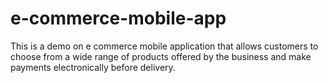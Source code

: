 # e-commerce-mobile-app
This is a demo on e commerce mobile application that allows customers to choose from a wide range of products offered by the business and make payments electronically before delivery.
